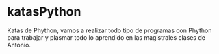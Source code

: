 # katasPython
Katas de Phython, vamos a realizar todo tipo de programas con Phython para trabajar y plasmar todo lo aprendido en las magistrales clases de Antonio.
